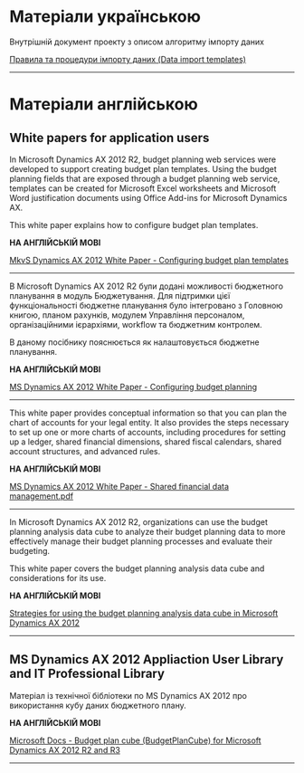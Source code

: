 # Матеріали українською

Внутрішній документ проекту з описом  алгоритму імпорту даних

[Правила та процедури імпорту даних (Data import templates)](https://raw.githubusercontent.com/palikhov/Library-project-uken/master/docs/media/UKEN-RULES-IMPORT-DATA.pdf)

--------------------------------------------------------------------------------


# Матеріали англійською

## White papers for application users 

In Microsoft Dynamics AX 2012 R2, budget planning web services were developed to support creating budget plan templates. Using the budget planning fields that are exposed through a budget planning web service, templates can be created for Microsoft Excel worksheets and Microsoft Word justification documents using Office Add-ins for Microsoft Dynamics AX.

This white paper explains how to configure budget plan templates.

**НА АНГЛІЙСЬКІЙ МОВІ**

[MkvS Dynamics AX 2012 White Paper - Configuring budget plan templates](https://github.com/palikhov/Library-project-uken/blob/master/docs/media/MS%20Dynamics%20AX%202012%20White%20Paper%20-%20Configuring%20budget%20plan%20templates.pdf)

--------------------------------------------------------------------------------


В Microsoft Dynamics AX 2012 R2 були додані можливості бюджетного планування в модуль Бюджетування. Для підтримки цієї функціональності бюджетне планування було інтегровано з Головною книгою, планом рахунків, модулем Управління персоналом, організаційними ієрархіями, workflow та бюджетним контролем. 

В даному посібнику пояснюється як налаштовується бюджетне планування. 

**НА АНГЛІЙСЬКІЙ МОВІ**

[MS Dynamics AX 2012 White Paper - Configuring budget planning](https://raw.githubusercontent.com/palikhov/Library-project-uken/master/docs/media/MS%20Dynamics%20AX%202012%20White%20Paper%20-%20Configuring%20budget%20planning.pdf)

--------------------------------------------------------------------------------


This white paper provides conceptual information so that you can plan the chart of accounts for your legal entity. It also provides the steps necessary to set up one or more charts of accounts, including procedures for setting up a ledger, shared financial dimensions, shared fiscal calendars, shared account structures, and advanced rules.

**НА АНГЛІЙСЬКІЙ МОВІ**

[MS Dynamics AX 2012 White Paper - Shared financial data management.pdf](https://raw.githubusercontent.com/palikhov/Library-project-uken/master/docs/media/MS%20Dynamics%20AX%202012%20White%20Paper%20-%20Shared%20financial%20data%20management.pdf)

--------------------------------------------------------------------------------


In Microsoft Dynamics AX 2012 R2, organizations can use the budget planning analysis data cube to analyze their budget planning data to more effectively manage their budget planning processes and evaluate their budgeting.

This white paper covers the budget planning analysis data cube and considerations for its use.

**НА АНГЛІЙСЬКІЙ МОВІ**

[Strategies for using the budget planning analysis data cube in Microsoft Dynamics AX 2012](https://raw.githubusercontent.com/palikhov/Library-project-uken/master/docs/media/MS%20Dynamics%20AX%202012%20White%20Paper%20-%20Strategies%20for%20using%20the%20budget%20planning%20analysis%20data%20cube%20in%20Microsoft%20Dynamics%20AX%202012.pdf)

--------------------------------------------------------------------------------


## MS Dynamics AX 2012 Appliaction User Library and IT Professional Library

Матеріал із технічної бібліотеки по MS Dynamics AX 2012 про використання кубу даних бюджетного плану.

**НА АНГЛІЙСЬКІЙ МОВІ**

[Microsoft Docs - Budget plan cube (BudgetPlanCube) for Microsoft Dynamics AX 2012 R2 and R3](https://docs.microsoft.com/en-us/dynamicsax-2012/appuser-itpro/budget-plan-cube-budgetplancube-for-microsoft-dynamics-ax-2012-r2-and-r3)

--------------------------------------------------------------------------------

